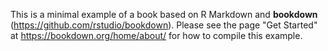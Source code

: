 This is a minimal example of a book based on R Markdown and **bookdown** (<https://github.com/rstudio/bookdown>). Please see the page "Get Started" at <https://bookdown.org/home/about/> for how to compile this example.
